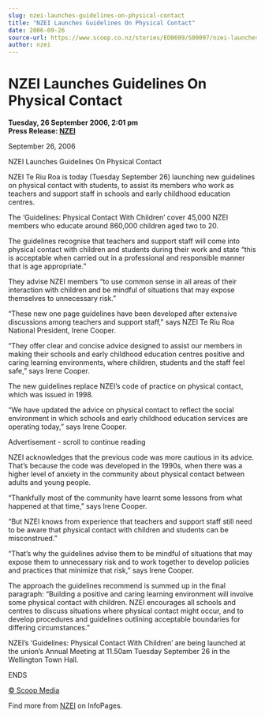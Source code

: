 ```yaml
---
slug: nzei-launches-guidelines-on-physical-contact
title: "NZEI Launches Guidelines On Physical Contact"
date: 2006-09-26
source-url: https://www.scoop.co.nz/stories/ED0609/S00097/nzei-launches-guidelines-on-physical-contact.htm
author: nzei
---
```

NZEI Launches Guidelines On Physical Contact
============================================

**Tuesday, 26 September 2006, 2:01 pm**  
**Press Release: [NZEI](https://info.scoop.co.nz/NZEI)**

September 26, 2006

NZEI Launches Guidelines On Physical Contact

NZEI Te Riu Roa is today (Tuesday September 26) launching new guidelines on physical contact with students, to assist its members who work as teachers and support staff in schools and early childhood education centres.

The ‘Guidelines: Physical Contact With Children’ cover 45,000 NZEI members who educate around 860,000 children aged two to 20.

The guidelines recognise that teachers and support staff will come into physical contact with children and students during their work and state “this is acceptable when carried out in a professional and responsible manner that is age appropriate.”

They advise NZEI members “to use common sense in all areas of their interaction with children and be mindful of situations that may expose themselves to unnecessary risk.”

“These new one page guidelines have been developed after extensive discussions among teachers and support staff,” says NZEI Te Riu Roa National President, Irene Cooper.

“They offer clear and concise advice designed to assist our members in making their schools and early childhood education centres positive and caring learning environments, where children, students and the staff feel safe,” says Irene Cooper.

The new guidelines replace NZEI’s code of practice on physical contact, which was issued in 1998.

“We have updated the advice on physical contact to reflect the social environment in which schools and early childhood education services are operating today,” says Irene Cooper.

Advertisement - scroll to continue reading





NZEI acknowledges that the previous code was more cautious in its advice. That’s because the code was developed in the 1990s, when there was a higher level of anxiety in the community about physical contact between adults and young people.

“Thankfully most of the community have learnt some lessons from what happened at that time,” says Irene Cooper.

“But NZEI knows from experience that teachers and support staff still need to be aware that physical contact with children and students can be misconstrued.”

“That’s why the guidelines advise them to be mindful of situations that may expose them to unnecessary risk and to work together to develop policies and practices that minimize that risk,” says Irene Cooper.

The approach the guidelines recommend is summed up in the final paragraph: “Building a positive and caring learning environment will involve some physical contact with children. NZEI encourages all schools and centres to discuss situations where physical contact might occur, and to develop procedures and guidelines outlining acceptable boundaries for differing circumstances.”

NZEI’s ‘Guidelines: Physical Contact With Children’ are being launched at the union’s Annual Meeting at 11.50am Tuesday September 26 in the Wellington Town Hall.

ENDS

[© Scoop Media](http://www.scoop.co.nz/about/terms.html)

Find more from [NZEI](https://info.scoop.co.nz/NZEI) on InfoPages.